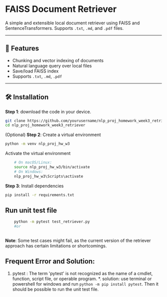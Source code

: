 # FAISS Document Retriever

A simple and extensible local document retriever using FAISS and SentenceTransformers. Supports `.txt`, `.md`, and `.pdf` files.

---

## 🚀 Features

- Chunking and vector indexing of documents
- Natural language query over local files
- Save/load FAISS index
- Supports `.txt`, `.md`, `.pdf`

---

## 🛠 Installation
**Step 1**: download the code in your device.
```bash
git clone https://github.com/yourusername/nlp_proj_homework_week3_retriever.git
cd nlp_proj_homework_week3_retriever
```

(Optional) **Step 2**: Create a virtual environment
```bash
python -m venv nlp_proj_hw_w3
```

Activate the virtual environment
```bash
    # On macOS/Linux:
    source nlp_proj_hw_w3/bin/activate
    # On Windows:
    nlp_proj_hw_w3\Scripts\activate
```

**Step 3**: Install dependencies
```bash
pip install -r requirements.txt
```


## Run unit test file
```bash
    python -m pytest test_retriever.py
    #or
    
```
**Note**: Some test cases might fail, as the current version of the retriever approach has certain limitations or shortcomings.

## Frequent Error and Solution:
1. pytest : The term 'pytest' is not recognized as the name of a cmdlet, function, script file, or operable program.
   *. solution: use terminal or powershell for windows and run `python -m pip install pytest`. Then it should be possible to run the unit test file.
